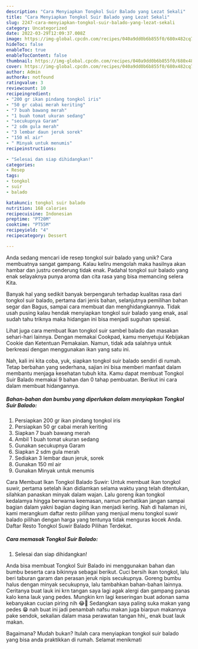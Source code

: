 ```yaml
---
description: "Cara Menyiapkan Tongkol Suir Balado yang Lezat Sekali"
title: "Cara Menyiapkan Tongkol Suir Balado yang Lezat Sekali"
slug: 2247-cara-menyiapkan-tongkol-suir-balado-yang-lezat-sekali
category: Uncategorized
date: 2022-03-29T12:09:37.008Z
image: https://img-global.cpcdn.com/recipes/040a9dd0b6b855f0/680x482cq70/tongkol-suir-balado-foto-resep-utama.jpg
hideToc: false
enableToc: true
enableTocContent: false
thumbnail: https://img-global.cpcdn.com/recipes/040a9dd0b6b855f0/680x482cq70/tongkol-suir-balado-foto-resep-utama.jpg
cover: https://img-global.cpcdn.com/recipes/040a9dd0b6b855f0/680x482cq70/tongkol-suir-balado-foto-resep-utama.jpg
author: Admin
authorAv: notfound
ratingvalue: 3
reviewcount: 10
recipeingredient:
- "200 gr ikan pindang tongkol iris"
- "50 gr cabai merah keriting"
- "7 buah bawang merah"
- "1 buah tomat ukuran sedang"
- "secukupnya Garam"
- "2 sdm gula merah"
- "3 lembar daun jeruk sorek"
- "150 ml air"
- " Minyak untuk menumis"
recipeinstructions:

- "Selesai dan siap dihidangkan!"
categories:
- Resep
tags:
- tongkol
- suir
- balado

katakunci: tongkol suir balado 
nutrition: 168 calories
recipecuisine: Indonesian
preptime: "PT20M"
cooktime: "PT55M"
recipeyield: "4"
recipecategory: Dessert

---
```





Anda sedang mencari ide resep tongkol suir balado yang unik? Cara membuatnya sangat gampang. Kalau keliru mengolah maka hasilnya akan hambar dan justru cenderung tidak enak. Padahal tongkol suir balado yang enak selayaknya punya aroma dan cita rasa yang bisa memancing selera Kita.





Banyak hal yang sedikit banyak berpengaruh terhadap kualitas rasa dari tongkol suir balado, pertama dari jenis bahan, selanjutnya pemilihan bahan segar dan Bagus, sampai cara membuat dan menghidangkannya. Tidak usah pusing kalau hendak menyiapkan tongkol suir balado yang enak,      asal sudah tahu triknya maka hidangan ini bisa menjadi suguhan spesial.














Lihat juga cara membuat Ikan tongkol suir sambel balado dan masakan sehari-hari lainnya. Dengan memakai Cookpad, kamu menyetujui Kebijakan Cookie dan Ketentuan Pemakaian. Namun, tidak ada salahnya untuk berkreasi dengan menggunakan ikan yang satu ini.






Nah, kali ini kita coba, yuk, siapkan tongkol suir balado sendiri di rumah. Tetap berbahan yang sederhana, sajian ini bisa memberi manfaat dalam membantu menjaga kesehatan tubuh kita. Kamu dapat membuat Tongkol Suir Balado memakai 9 bahan dan 0 tahap pembuatan. Berikut ini cara dalam membuat hidangannya.

<!--inarticleads1-->

##### Bahan-bahan dan bumbu yang diperlukan dalam menyiapkan Tongkol Suir Balado:

1. Persiapkan 200 gr ikan pindang tongkol iris
1. Persiapkan 50 gr cabai merah keriting
1. Siapkan 7 buah bawang merah
1. Ambil 1 buah tomat ukuran sedang
1. Gunakan secukupnya Garam
1. Siapkan 2 sdm gula merah
1. Sediakan 3 lembar daun jeruk, sorek
1. Gunakan 150 ml air
1. Gunakan  Minyak untuk menumis


Cara Membuat Ikan Tongkol Balado Suwir: Untuk membuat ikan tongkol suwir, pertama setelah ikan didiamkan selama waktu yang telah ditentukan, silahkan panaskan minyak dalam wajan. Lalu goreng ikan tongkol kedalamya hingga berwarna keemasan, namun perhatikan jangan sampai bagian dalam yakni bagian daging ikan menjadi kering. Nah di halaman ini, kami merangkum daftar resto pilihan yang menjual menu tongkol suwir balado pilihan dengan harga yang tentunya tidak menguras kocek Anda. Daftar Resto Tongkol Suwir Balado Pilihan Terdekat. 

<!--inarticleads2-->

##### Cara memasak Tongkol Suir Balado:


1. Selesai dan siap dihidangkan!

Anda bisa membuat Tongkol Suir Balado ini menggunakan bahan dan bumbu beserta cara bikinnya sebagai berikut. Cuci bersih ikan tongkol, lalu beri taburan garam dan perasan jeruk nipis secukupnya. Goreng bumbu halus dengan minyak secukupnya, lalu tambahkan bahan-bahan lainnya. Ceritanya buat lauk ini krn tangan saya lagi agak alergi dan gampang panas kalo kena lauk yang pedes. Mungkin krn lagi keseringan buat adonan sama kebanyakan cucian piring nih 😂🤭 Sedangkan saya paling suka makan yang pedes 😁 nah buat ini jadi penambah nafsu makan juga biarpun makannya pake sendok, sekalian dalam masa perawatan tangan hhi,, enak buat lauk makan. 

Bagaimana? Mudah bukan? Itulah cara menyiapkan tongkol suir balado yang bisa anda praktikkan di rumah. Selamat menikmati

